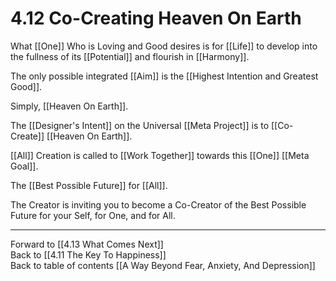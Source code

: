 # 4.12 Co-Creating Heaven On Earth

What [[One]] Who is Loving and Good desires is for [[Life]] to develop into the fullness of its [[Potential]] and flourish in [[Harmony]]. 

The only possible integrated [[Aim]] is the [[Highest Intention and Greatest Good]]. 

Simply, [[Heaven On Earth]].  

The [[Designer's Intent]] on the Universal [[Meta Project]] is to [[Co-Create]] [[Heaven On Earth]]. 

[[All]] Creation is called to [[Work Together]] towards this [[One]] [[Meta Goal]].  

The [[Best Possible Future]] for [[All]].  

The Creator is inviting you to become a Co-Creator of the Best Possible Future for your Self, for One, and for All. 

___

Forward to [[4.13 What Comes Next]]        
Back to [[4.11 The Key To Happiness]]      
Back to table of contents [[A Way Beyond Fear, Anxiety, And Depression]]   
